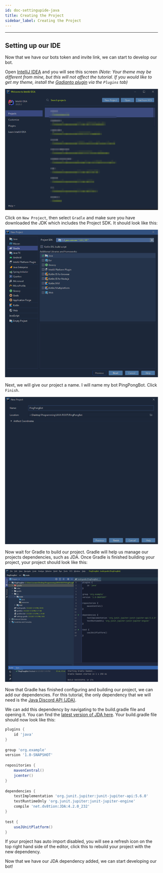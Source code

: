 ```yaml
---
id: doc-settingupide-java
title: Creating the Project
sidebar_label: Creating the Project
---
```


---

## Setting up our IDE

Now that we have our bots token and invite link, we can start to develop our bot.

Open [IntelliJ IDEA](https://www.jetbrains.com/idea/download/#section=windows) and you will see this screen _(Note: Your theme may be different from mine, but this will not affect the tutorial. If you would like to get my theme, install the [Gadianto plugin](https://plugins.jetbrains.com/plugin/12334-gradianto) via the `Plugins` tab)_

![IntelliJ IDEA](../../../static/img/java-docs/build_your_first_bot/byfb_2/intellij_menu.png "IntelliJ IDEA")

Click on `New Project`, then select `Gradle` and make sure you have downloaded the JDK which includes the Project SDK. It should look like this:

![IntelliJ IDEA](../../../static/img/java-docs/build_your_first_bot/byfb_2/intellij_newProject1.png "IntelliJ IDEA")

Next, we will give our project a name. I will name my bot PingPongBot. Click `Finish`.

![IntelliJ IDEA](../../../static/img/java-docs/build_your_first_bot/byfb_2/intellij_newProject2.png "IntelliJ IDEA")

Now wait for Gradle to build our project. Gradle will help us manage our projects dependencies, such as JDA. Once Gradle is finished building your project, your project should look like this:

![IntelliJ IDEA](../../../static/img/java-docs/build_your_first_bot/byfb_2/intellij_newProject3.png "IntelliJ IDEA")

Now that Gradle has finished configuring and building our project, we can add our dependencies. For this tutorial, the only dependency that we will need is the [Java Discord API (JDA)](https://github.com/DV8FromTheWorld/JDA).

We can add this dependency by navigating to the build.gradle file and opening it. You can find the [latest version of JDA here](https://bintray.com/dv8fromtheworld/maven/JDA/). Your build.gradle file should now look like this:

```groovy {10,16}
plugins {
    id 'java'
}

group 'org.example'
version '1.0-SNAPSHOT'

repositories {
    mavenCentral()
    jcenter()
}

dependencies {
    testImplementation 'org.junit.jupiter:junit-jupiter-api:5.6.0'
    testRuntimeOnly 'org.junit.jupiter:junit-jupiter-engine'
    compile 'net.dv8tion:JDA:4.2.0_232'
}

test {
    useJUnitPlatform()
}
```

If your project has auto import disabled, you will see a refresh icon on the top right hand side of the editor, click this to rebuild your project with the new dependency.

Now that we have our JDA dependency added, we can start developing our bot!
